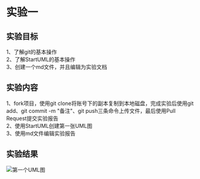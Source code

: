 # 实验一

## 实验目标
1、了解git的基本操作  
2、了解StartUML的基本操作  
3、创建一个md文件，并且编辑为实验文档  
## 实验内容
1、fork项目，使用git clone将账号下的副本复制到本地磁盘，完成实验后使用git add、git commit -m "备注"、git push三条命令上传文件，最后使用Pull Request提交实验报告  
2、使用StartUML创建第一张UML图  
3、使用md文件编辑实验报告  
## 实验结果

![第一个UML图](https://raw.githubusercontent.com/756612440/uml-modeling-2020/master/students/1714080902238/first_model.jpg)
